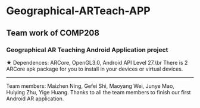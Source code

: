 # Geographical-ARTeach-APP
## Team work of COMP208 
### Geographical AR Teaching Android Application project

&#9733; Dependences: ARCore, OpenGL3.0, Android API Level 27.\br
There is 2 ARCore apk package for you to install in your devices or virtual devices.
***
Team members: Maizhen Ning, Gefei Shi, Maoyang Wei, Junye Mao, Huiying Zhu, Yige Huang. 
Thanks to all the team members to finish our first Android AR application.

